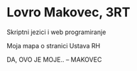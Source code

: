 # Lovro Makovec, 3RT
Skriptni jezici i web programiranje

Moja mapa o stranici Ustava RH

DA, OVO JE MOJE.. – MAKOVEC
